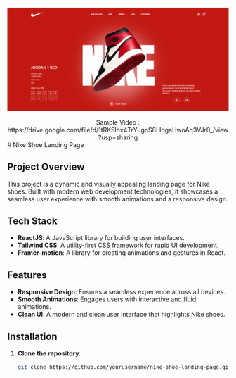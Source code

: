 ![](image.png)

<div align="center">
   Sample Video : https://drive.google.com/file/d/1tRK5Ihx4TrYugnS8LIqgaHwoAq3VJr0_/view?usp=sharing
</div>
# Nike Shoe Landing Page

## Project Overview

This project is a dynamic and visually appealing landing page for Nike shoes. Built with modern web development technologies, it showcases a seamless user experience with smooth animations and a responsive design.

## Tech Stack

- **ReactJS**: A JavaScript library for building user interfaces.
- **Tailwind CSS**: A utility-first CSS framework for rapid UI development.
- **Framer-motion**: A library for creating animations and gestures in React.

## Features

- **Responsive Design**: Ensures a seamless experience across all devices.
- **Smooth Animations**: Engages users with interactive and fluid animations.
- **Clean UI**: A modern and clean user interface that highlights Nike shoes.

## Installation

1. **Clone the repository**:
   ```bash
   git clone https://github.com/yourusername/nike-shoe-landing-page.git
